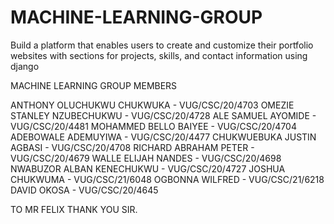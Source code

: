 # MACHINE-LEARNING-GROUP
Build a platform that enables users to create and customize their portfolio websites with sections for projects, skills, and contact information using django

MACHINE LEARNING GROUP MEMBERS

ANTHONY OLUCHUKWU CHUKWUKA - VUG/CSC/20/4703
OMEZIE STANLEY NZUBECHUKWU - VUG/CSC/20/4728
ALE SAMUEL AYOMIDE - VUG/CSC/20/4481
MOHAMMED BELLO BAIYEE - VUG/CSC/20/4704
ADEBOWALE ADEMUYIWA - VUG/CSC/20/4477
CHUKWUEBUKA JUSTIN AGBASI - VUG/CSC/20/4708
RICHARD ABRAHAM PETER - VUG/CSC/20/4679
WALLE ELIJAH NANDES - VUG/CSC/20/4698
NWABUZOR ALBAN KENECHUKWU - VUG/CSC/20/4727
JOSHUA CHUKWUMA - VUG/CSC/21/6048
OGBONNA WILFRED - VUG/CSC/21/6218
DAVID OKOSA - VUG/CSC/20/4645

TO MR FELIX
THANK YOU SIR.

